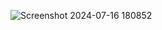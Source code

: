 
![Screenshot 2024-07-16 180852](https://github.com/user-attachments/assets/440a2893-4797-419a-8871-22a6192a740f)
